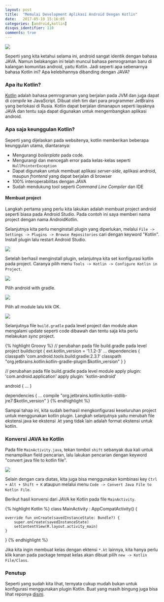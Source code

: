 ```yaml
---
layout: post
title:  "Memulai Development Aplikasi Android Dengan Kotlin"
date:   2017-05-10 15:16:05 
categories: [android,kotlin]
disqus_identifier: 110
comments: true
---
```


![](https://s24.postimg.org/c0cj748ud/kotlinlogo.png)

Seperti yang kita ketahui selama ini, android sangat identik dengan bahasa JAVA. Namun belakangan ini telah muncul bahasa pemrograman baru di kalangan komunitas android, yaitu Kotlin. Jadi seperti apa sebenarnya bahasa Kotlin ini? Apa kelebihannya dibanding dengan JAVA?

<!--more-->

### Apa itu Kotlin?

[Kotlin][kotlin] adalah bahasa pemrograman yang berjalan pada JVM dan juga dapat di *compile* ke JavaScript. Dibuat oleh tim dari para programmer JetBrains yang berlokasi di Rusia. Kotlin dapat berjalan dimanapun seperti layaknya JAVA dan tentu saja dapat digunakan untuk mengembangkan aplikasi android.

### Apa saja keunggulan Kotlin?

Seperti yang dijelaskan pada websitenya, kotlin memberikan beberapa keunggulan utama, diantaranya:

- Mengurangi *boilerplate* pada code.
- Mengurangi dan mencegah error pada kelas-kelas seperti `NullPointerException`
- Dapat digunakan untuk membuat aplikasi *server-side*, aplikasi android, maupun *frontend* yang dapat berjalan di browser
- 100% interoperabilitas dengan JAVA
- Sudah mendukung tool seperti *Command Line Compiler* dan IDE 

#### Membuat project

Langkah pertama yang perlu kita lakukan adalah membuat project android seperti biasa pada Android Studio. Pada contoh ini saya memberi nama project dengan nama AndroidKotlin.

Selanjutnya kita perlu menginstall plugin yang diperlukan, melalui `File -> Settings -> Plugins -> Browse Repositories` cari dengan keyword "Kotlin". Install plugin lalu restart Android Studio.

![](https://s28.postimg.org/an6ebbh0b/Screenshot_051117_040505_PM.jpg)

Setelah berhasil menginstall plugin, selanjutnya kita set konfigurasi kotlin pada project. Caranya pilih menu `Tools -> Kotlin -> Configure Kotlin in Project`.

![](https://s4.postimg.org/yonj0c5ml/Screenshot_051117_042316_PM.jpg)

Pilih android with gradle.

![](https://s2.postimg.org/q7cvh0ixl/Screenshot_051117_042423_PM.jpg)

Pilih all module lalu klik OK.

![](https://s16.postimg.org/8ll5zm8xh/Screenshot_051117_042531_PM.jpg)

Selanjutnya file `build.gradle` pada level project dan module akan mengalami update seperti code dibawah dan tentu saja kita perlu melakukan *sync* project.

{% highlight Groovy %}
// perubahan pada file build.gradle pada level project
buildscript {
    ext.kotlin_version = '1.1.2-3'
    ...
    dependencies {
        classpath 'com.android.tools.build:gradle:2.3.1'
        classpath "org.jetbrains.kotlin:kotlin-gradle-plugin:$kotlin_version"
    }
}

// perubahan pada file build.gradle pada level module
apply plugin: 'com.android.application'
apply plugin: 'kotlin-android'

android {
    ...
}

dependencies {
    ...
    compile "org.jetbrains.kotlin:kotlin-stdlib-jre7:$kotlin_version"
}
{% endhighlight %}

Sampai tahap ini, kita sudah berhasil mengkonfigurasi keseluruhan project untuk menggunakan kotlin plugin. Langkah selanjutnya yaitu merubah file ekstensi.java ke ekstensi .kt yang tidak lain adalah format ekstensi untuk kotlin.

### Konversi JAVA ke Kotlin

Pada file `MainActivity.java`, tekan tombol `shift` sebanyak dua kali untuk menampilkan field pencarian, lalu lakukan pencarian dengan keyword "convert java file to kotlin file".

![](https://s2.postimg.org/867a32z4p/Screenshot_051117_045241_PM.jpg)

Selain dengan cara diatas, kita juga bisa menggunakan kombinasi key `Ctrl + Alt + Shift + K` ataupun melalui menu `Code -> Convert Java File to Kotlin File`.

Berikut hasil konversi dari JAVA ke Kotlin pada file `MainActivity`.

{% highlight Kotlin %}
class MainActivity : AppCompatActivity() {

    override fun onCreate(savedInstanceState: Bundle?) {
        super.onCreate(savedInstanceState)
        setContentView(R.layout.activity_main)
    }
}
{% endhighlight %}

Jika kita ingin membuat kelas dengan ektensi `*.kt` lainnya, kita hanya perlu klik kanan pada package tempat kelas akan dibuat pilih `new -> Kotlin File/Class`.

### Penutup

Seperti yang sudah kita lihat, ternyata cukup mudah bukan untuk konfigurasi menggunakan plugin Kotlin. Buat yang masih bingung juga bisa lihat reponya [disini][repo].

[repo]: https://github.com/dekzitfz/KotlinAndroid
[kotlin]: https://kotlinlang.org/
